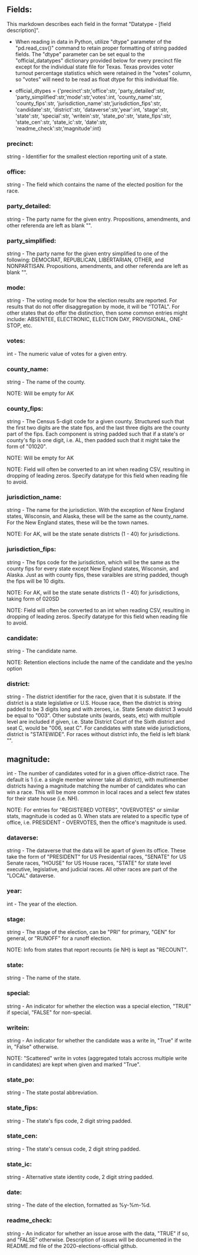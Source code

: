 ## Fields:
This markdown describes each field in the format "Datatype - [field description]".

* When reading in data in Python, utilize "dtype" parameter of the "pd.read_csv()" command to retain proper formatting of string padded fields. The "dtype" parameter can be set equal to the "official_datatypes" dictionary provided below for every precinct file except for the individual state file for Texas. Texas provides voter turnout percentage statistics which were retained in the "votes" column, so "votes" will need to be read as float dtype for this individual file.

* official_dtypes = {'precinct':str,'office':str, 'party_detailed':str, 
		'party_simplified':str,'mode':str,'votes':int, 'county_name':str,
		'county_fips':str, 'jurisdiction_name':str,'jurisdiction_fips':str,
		'candidate':str, 'district':str, 'dataverse':str,'year':int,
		'stage':str, 'state':str, 'special':str, 'writein':str, 'state_po':str,
		'state_fips':str, 'state_cen':str, 'state_ic':str, 'date':str, 
		'readme_check':str,'magnitude':int} 

### precinct: 
string - Identifier for the smallest election reporting unit of a state. 

### office: 
string - The field which contains the name of the elected position for the race.

### party_detailed:
string - The party name for the given entry. Propositions, amendments, and other referenda are left as blank "". 

### party_simplified:
string - The party name for the given entry simplified to one of the following: DEMOCRAT, REPUBLICAN, LIBERTARIAN, OTHER, and NONPARTISAN. Propositions, amendments, and other referenda are left as blank "". 

### mode:
string - The voting mode for how the election results are reported. For results that do not offer disaggregation by mode, it will be "TOTAL". For other states that do offer the distinction, then some common entries might include: ABSENTEE, ELECTRONIC, ELECTION DAY, PROVISIONAL, ONE-STOP, etc.

### votes:
int - The numeric value of votes for a given entry.

### county_name:
string - The name of the county. 

NOTE: Will be empty for AK

### county_fips: 
string - The Census 5-digit code for a given county. Structured such that the first two digits are the state fips, and the last three digits are the county part of the fips. Each component is string padded such that if a state's or county's fip is one digit, i.e. AL, then padded such that it might take the form of "01020". 

NOTE: Will be empty for AK

NOTE: Field will often be converted to an int when reading CSV, resulting in dropping of leading zeros. Specify datatype for this field when reading file to avoid.

### jurisdiction_name:
string - The name for the jurisdiction. With the exception of New England states, Wisconsin, and Alaska, these will be the same as the county_name. For the New England states, these will be the town names. 

NOTE: For AK, will be the state senate districts (1 - 40) for jurisdictions. 

### jurisdiction_fips: 
string - The fips code for the jurisdiction, which will be the same as the county fips for every state except New England states, Wisconsin, and Alaska. Just as with county fips, these varaibles are string padded, though the fips will be 10 digits.  

NOTE: For AK, will be the state senate districts (1 - 40) for jurisdictions, taking form of 020SD 

NOTE: Field will often be converted to an int when reading CSV, resulting in dropping of leading zeros. Specify datatype for this field when reading file to avoid.

### candidate:
string - The candidate name.

NOTE: Retention elections include the name of the candidate and the yes/no option 

### district: 
string - The district identifier for the race, given that it is substate. If the district is a state legislative or U.S. House race, then the district is string padded to be 3 digits long and with zeroes, i.e. State Senate district 3 would be equal to "003". Other substate units (wards, seats, etc) with multiple level are included if given, i.e. State District Court of the Sixth district and seat C, would be "006, seat C". For candidates with state wide jurisdictions, district is "STATEWIDE". For races without district info, the field is left blank "". 

## magnitude: 
int - The number of candidates voted for in a given office-district race. The default is 1 (i.e. a single member winner take all district), with multimember districts having a magnitude matching the number of candidates who can win a race. This will be more common in local races and a select few states for their state house (i.e. NH). 

NOTE: For entries for "REGISTERED VOTERS", "OVERVOTES" or similar stats, magnitude is coded as 0. When stats are related to a specific type of office, i.e. PRESIDENT - OVERVOTES, then the office's magnitude is used. 


### dataverse:
string - The dataverse that the data will be apart of given its office. These take the form of "PRESIDENT" for US Presidential races, "SENATE" for US Senate races, "HOUSE" for US House races, "STATE" for state level executive, legislative, and judicial races. All other races are part of the "LOCAL" dataverse.

### year:
int - The year of the election.

### stage:
string - The stage of the election, can be "PRI" for primary, "GEN" for general, or "RUNOFF" for a runoff election. 

NOTE: Info from states that report recounts (ie NH) is kept as "RECOUNT". 

### state: 
string - The name of the state. 

### special:
string - An indicator for whether the election was a special election, "TRUE" if special, "FALSE" for non-special.

### writein:
string - An indicator for whether the candidate was a write in, "True" if write in, "False" otherwise. 

NOTE: "Scattered" write in votes (aggregated totals accross multiple write in candidates) are kept when given and marked "True". 

### state_po:
string - The state postal abbreviation.

### state_fips:
string - The state's fips code, 2 digit string padded.

### state_cen: 
string - The state's census code, 2 digit string padded.

### state_ic:
string - Alternative state identity code, 2 digit string padded.

### date: 
string - The date of the election, formatted as %y-%m-%d.

### readme_check:
string - An indicator for whether an issue arose with the data, "TRUE" if so, and "FALSE" otherwise. Description of issues will be documented in the README.md file of the 2020-elections-official github.
